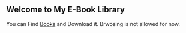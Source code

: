 ## Welcome to My E-Book Library
You can  Find  [Books](https://github.com/AnEndlessUniverse/Ebooks-Library/find/master?q=) and Download it.
Brwosing is not allowed for now.



